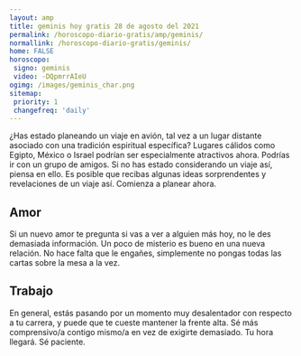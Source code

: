```yaml
---
layout: amp
title: geminis hoy gratis 28 de agosto del 2021 
permalink: /horoscopo-diario-gratis/amp/geminis/
normallink: /horoscopo-diario-gratis/geminis/
home: FALSE
horoscopo:
 signo: geminis
 video: -DQpmrrAIeU
ogimg: /images/geminis_char.png
sitemap:
 priority: 1
 changefreq: 'daily'
---
```



¿Has estado planeando un viaje en avión, tal vez a un lugar distante asociado con una tradición espiritual específica? Lugares cálidos como Egipto, México o Israel podrían ser especialmente atractivos ahora. Podrías ir con un grupo de amigos. Si no has estado considerando un viaje así, piensa en ello. Es posible que recibas algunas ideas sorprendentes y revelaciones de un viaje así. Comienza a planear ahora.

## Amor

Si un nuevo amor te pregunta si vas a ver a alguien más hoy, no le des demasiada información. Un poco de misterio es bueno en una nueva relación. No hace falta que le engañes, simplemente no pongas todas las cartas sobre la mesa a la vez.

## Trabajo

En general, estás pasando por un momento muy desalentador con respecto a tu carrera, y puede que te cueste mantener la frente alta. Sé más comprensivo/a contigo mismo/a en vez de exigirte demasiado. Tu hora llegará. Sé paciente.